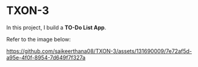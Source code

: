 # TXON-3
In this project, I build a **TO-Do List App**.

Refer to the image below:

https://github.com/saikeerthana08/TXON-3/assets/131690009/7e72af5d-a95e-4f0f-8954-7d649f7f327a

